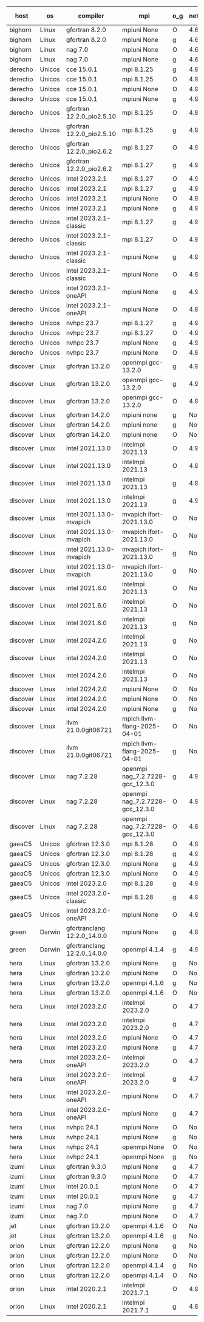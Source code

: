 

| host     | os       | compiler                              | mpi                      | o_g        | netcdf        | build       | u_pass          | u_fail          | s_pass            | s_fail            | e_pass             | e_fail             | nuopc_pass       | nuopc_fail       | artifacts link          |
|----------|----------|---------------------------------------|--------------------------|------------|---------------|-------------|-----------------|-----------------|-------------------|-------------------|--------------------|--------------------|------------------|------------------|-------------------------|
| bighorn | Linux | gfortran 8.2.0 | mpiuni None  | O | 4.6.1  | PASS | 12558 | 0 | 9 | 0 | 42 | 0 | None | None | <a href="https://github.com/esmf-org/esmf-test-artifacts/tree/befb8d0238e2724d6be20e5f780d3533f3f1f76e/develop/gfortran/8.2.0/O/mpiuni/None" target="_blank">befb8d0</a> | 
| bighorn | Linux | gfortran 8.2.0 | mpiuni None  | g | 4.6.1  | PASS | 12558 | 0 | 9 | 0 | 42 | 0 | None | None | <a href="https://github.com/esmf-org/esmf-test-artifacts/tree/6c85b36b00c5dda820ce737486801fd1663c7510/develop/gfortran/8.2.0/g/mpiuni/None" target="_blank">6c85b36</a> | 
| bighorn | Linux | nag 7.0 | mpiuni None  | O | 4.6.1  | PASS | 12558 | 0 | 9 | 0 | 42 | 0 | None | None | <a href="https://github.com/esmf-org/esmf-test-artifacts/tree/0eab595607a27036c35f1e1f8a3466dad822421b/develop/nag/7.0/O/mpiuni/None" target="_blank">0eab595</a> | 
| bighorn | Linux | nag 7.0 | mpiuni None  | g | 4.6.1  | PASS | 12558 | 0 | 9 | 0 | 42 | 0 | None | None | <a href="https://github.com/esmf-org/esmf-test-artifacts/tree/27b46f1e001ac0ce99bfc2058cfd089ed93fdb35/develop/nag/7.0/g/mpiuni/None" target="_blank">27b46f1</a> | 
| derecho | Unicos | cce 15.0.1 | mpi 8.1.25  | g | 4.9.2  | PASS | 14028 | 199 | 51 | 0 | 80 | 0 | 57 | 0 | <a href="https://github.com/esmf-org/esmf-test-artifacts/tree/744764636edde662d1892516b24e98459caf162a/develop/cce/15.0.1/g/mpi/8.1.25" target="_blank">7447646</a> | 
| derecho | Unicos | cce 15.0.1 | mpi 8.1.25  | O | 4.9.2  | PASS | None | None | None | None | None | None | None | None | <a href="https://github.com/esmf-org/esmf-test-artifacts/tree/12a17e094c8a9f8ae8ffb9ed55d406fad81dd320/develop/cce/15.0.1/O/mpi/8.1.25" target="_blank">12a17e0</a> | 
| derecho | Unicos | cce 15.0.1 | mpiuni None  | O | 4.9.2  | PASS | 12322 | 236 | 9 | 0 | 42 | 0 | None | None | <a href="https://github.com/esmf-org/esmf-test-artifacts/tree/3949155eeaf4982c2d4d97f18b580e603420cdad/develop/cce/15.0.1/O/mpiuni/None" target="_blank">3949155</a> | 
| derecho | Unicos | cce 15.0.1 | mpiuni None  | g | 4.9.2  | PASS | 12481 | 77 | 9 | 0 | 42 | 0 | None | None | <a href="https://github.com/esmf-org/esmf-test-artifacts/tree/8b70f8bdac27cf9c1acdba81e266107484577f5c/develop/cce/15.0.1/g/mpiuni/None" target="_blank">8b70f8b</a> | 
| derecho | Unicos | gfortran 12.2.0_pio2.5.10 | mpi 8.1.25  | O | 4.9.2  | PASS | 14227 | 0 | 51 | 0 | 80 | 0 | 57 | 0 | <a href="https://github.com/esmf-org/esmf-test-artifacts/tree/b36a08bff4264ba771d37364285fc6a2d8bc4849/develop/gfortran/12.2.0_pio2.5.10/O/mpi/8.1.25" target="_blank">b36a08b</a> | 
| derecho | Unicos | gfortran 12.2.0_pio2.5.10 | mpi 8.1.25  | g | 4.9.2  | PASS | None | None | None | None | None | None | None | None | <a href="https://github.com/esmf-org/esmf-test-artifacts/tree/de325cc3f7b234f24acf3ba40948afc81452062f/develop/gfortran/12.2.0_pio2.5.10/g/mpi/8.1.25" target="_blank">de325cc</a> | 
| derecho | Unicos | gfortran 12.2.0_pio2.6.2 | mpi 8.1.27  | O | 4.9.2  | PASS | None | None | None | None | None | None | None | None | <a href="https://github.com/esmf-org/esmf-test-artifacts/tree/b257dae72c0bf2721ad0fbd6bf48eee5c6ec12f2/develop/gfortran/12.2.0_pio2.6.2/O/mpi/8.1.27" target="_blank">b257dae</a> | 
| derecho | Unicos | gfortran 12.2.0_pio2.6.2 | mpi 8.1.27  | g | 4.9.2  | PASS | 14227 | 0 | 51 | 0 | 80 | 0 | 57 | 0 | <a href="https://github.com/esmf-org/esmf-test-artifacts/tree/93ab32155e89f025c9b85aae79060bce33a80964/develop/gfortran/12.2.0_pio2.6.2/g/mpi/8.1.27" target="_blank">93ab321</a> | 
| derecho | Unicos | intel 2023.2.1 | mpi 8.1.27  | O | 4.9.2  | PASS | None | None | None | None | None | None | None | None | <a href="https://github.com/esmf-org/esmf-test-artifacts/tree/c7d70218e5591b8b9b489a7f2cd43961f73e38ef/develop/intel/2023.2.1/O/mpi/8.1.27" target="_blank">c7d7021</a> | 
| derecho | Unicos | intel 2023.2.1 | mpi 8.1.27  | g | 4.9.2  | PASS | None | None | None | None | None | None | None | None | <a href="https://github.com/esmf-org/esmf-test-artifacts/tree/59f1b9dc78399fee1b5b33d568e8c18044532a41/develop/intel/2023.2.1/g/mpi/8.1.27" target="_blank">59f1b9d</a> | 
| derecho | Unicos | intel 2023.2.1 | mpiuni None  | O | 4.9.2  | PASS | 12558 | 0 | 9 | 0 | 42 | 0 | None | None | <a href="https://github.com/esmf-org/esmf-test-artifacts/tree/eee39f86ff36f5f03a6593e39308448b55d8c096/develop/intel/2023.2.1/O/mpiuni/None" target="_blank">eee39f8</a> | 
| derecho | Unicos | intel 2023.2.1 | mpiuni None  | g | 4.9.2  | PASS | 12558 | 0 | 9 | 0 | 42 | 0 | None | None | <a href="https://github.com/esmf-org/esmf-test-artifacts/tree/3669a6f821558944b7c10d66e319a79d95601838/develop/intel/2023.2.1/g/mpiuni/None" target="_blank">3669a6f</a> | 
| derecho | Unicos | intel 2023.2.1-classic | mpi 8.1.27  | g | 4.9.2  | PASS | None | None | None | None | None | None | None | None | <a href="https://github.com/esmf-org/esmf-test-artifacts/tree/4ac61189b8ddd490a0864ca562acdfa9f3c60202/develop/intel/2023.2.1-classic/g/mpi/8.1.27" target="_blank">4ac6118</a> | 
| derecho | Unicos | intel 2023.2.1-classic | mpi 8.1.27  | O | 4.9.2  | PASS | None | None | None | None | None | None | None | None | <a href="https://github.com/esmf-org/esmf-test-artifacts/tree/56816b2c3894b8f8741cc1cad6234544ec6d6e77/develop/intel/2023.2.1-classic/O/mpi/8.1.27" target="_blank">56816b2</a> | 
| derecho | Unicos | intel 2023.2.1-classic | mpiuni None  | g | 4.9.2  | PASS | 12558 | 0 | 9 | 0 | 42 | 0 | None | None | <a href="https://github.com/esmf-org/esmf-test-artifacts/tree/111718e94e6a9d6608254d872a81b42eb05663cc/develop/intel/2023.2.1-classic/g/mpiuni/None" target="_blank">111718e</a> | 
| derecho | Unicos | intel 2023.2.1-classic | mpiuni None  | O | 4.9.2  | PASS | 12558 | 0 | 9 | 0 | 42 | 0 | None | None | <a href="https://github.com/esmf-org/esmf-test-artifacts/tree/706bb0d28a6667afe6b4b5f203aa69586c5b1bcc/develop/intel/2023.2.1-classic/O/mpiuni/None" target="_blank">706bb0d</a> | 
| derecho | Unicos | intel 2023.2.1-oneAPI | mpiuni None  | g | 4.9.2  | PASS | None | None | None | None | None | None | None | None | <a href="https://github.com/esmf-org/esmf-test-artifacts/tree/f92ce6a156813cb61fd04c7abab8163c6e0018ef/develop/intel/2023.2.1-oneAPI/g/mpiuni/None" target="_blank">f92ce6a</a> | 
| derecho | Unicos | intel 2023.2.1-oneAPI | mpiuni None  | O | 4.9.2  | PASS | 12558 | 0 | 9 | 0 | 42 | 0 | None | None | <a href="https://github.com/esmf-org/esmf-test-artifacts/tree/6cb20181254370e636b2572aafaf4071614ad641/develop/intel/2023.2.1-oneAPI/O/mpiuni/None" target="_blank">6cb2018</a> | 
| derecho | Unicos | nvhpc 23.7 | mpi 8.1.27  | g | 4.9.2  | PASS | 14227 | 0 | 51 | 0 | 80 | 0 | 57 | 0 | <a href="https://github.com/esmf-org/esmf-test-artifacts/tree/261c6a58004f3d5be855aaf58d527f2ee7673d09/develop/nvhpc/23.7/g/mpi/8.1.27" target="_blank">261c6a5</a> | 
| derecho | Unicos | nvhpc 23.7 | mpi 8.1.27  | O | 4.9.2  | PASS | 14227 | 0 | 51 | 0 | 80 | 0 | 57 | 0 | <a href="https://github.com/esmf-org/esmf-test-artifacts/tree/0060bd1fe6c71cfa398d0ccad43868ee1df62df8/develop/nvhpc/23.7/O/mpi/8.1.27" target="_blank">0060bd1</a> | 
| derecho | Unicos | nvhpc 23.7 | mpiuni None  | g | 4.9.2  | PASS | 12558 | 0 | 9 | 0 | 42 | 0 | None | None | <a href="https://github.com/esmf-org/esmf-test-artifacts/tree/dcc2907d5b6cadf6eda09c144e5cf3df3f02d381/develop/nvhpc/23.7/g/mpiuni/None" target="_blank">dcc2907</a> | 
| derecho | Unicos | nvhpc 23.7 | mpiuni None  | O | 4.9.2  | PASS | 12558 | 0 | 9 | 0 | 42 | 0 | None | None | <a href="https://github.com/esmf-org/esmf-test-artifacts/tree/8342f8cde93e4f64538ec867e0c3538251ebd066/develop/nvhpc/23.7/O/mpiuni/None" target="_blank">8342f8c</a> | 
| discover | Linux | gfortran 13.2.0 | openmpi gcc-13.2.0  | g | 4.9.2  | PASS | 14227 | 0 | 51 | 0 | 80 | 0 | 57 | 0 | <a href="https://github.com/esmf-org/esmf-test-artifacts/tree/77a5fca241a1769f0d1002a277db7eedd30f4f21/develop/gfortran/13.2.0/g/openmpi/gcc-13.2.0" target="_blank">77a5fca</a> | 
| discover | Linux | gfortran 13.2.0 | openmpi gcc-13.2.0  | g | 4.9.2  | PASS | None | None | None | None | None | None | None | None | <a href="https://github.com/esmf-org/esmf-test-artifacts/tree/a7c3428739fecf6d181051945327756a6e6b9912/develop/gfortran/13.2.0/g/openmpi/gcc-13.2.0" target="_blank">a7c3428</a> | 
| discover | Linux | gfortran 13.2.0 | openmpi gcc-13.2.0  | O | 4.9.2  | PASS | None | None | None | None | None | None | None | None | <a href="https://github.com/esmf-org/esmf-test-artifacts/tree/8f1f21ee807fa04cd920c63c81ba455bc1f55c88/develop/gfortran/13.2.0/O/openmpi/gcc-13.2.0" target="_blank">8f1f21e</a> | 
| discover | Linux | gfortran 14.2.0 | mpiuni none  | g | None  | PASS | 12558 | 0 | 9 | 0 | 42 | 0 | None | None | <a href="https://github.com/esmf-org/esmf-test-artifacts/tree/50937090d743c11e962cf5faecc43757134974be/develop/gfortran/14.2.0/g/mpiuni/none" target="_blank">5093709</a> | 
| discover | Linux | gfortran 14.2.0 | mpiuni none  | g | None  | PASS | None | None | None | None | None | None | None | None | <a href="https://github.com/esmf-org/esmf-test-artifacts/tree/1cf0c76bde391edd43e91cef49590e932f67698d/develop/gfortran/14.2.0/g/mpiuni/none" target="_blank">1cf0c76</a> | 
| discover | Linux | gfortran 14.2.0 | mpiuni none  | O | None  | PASS | 12558 | 0 | 9 | 0 | 42 | 0 | None | None | <a href="https://github.com/esmf-org/esmf-test-artifacts/tree/711374192d86b62602bbe0f66e2b3c9b78222218/develop/gfortran/14.2.0/O/mpiuni/none" target="_blank">7113741</a> | 
| discover | Linux | intel 2021.13.0 | intelmpi 2021.13  | O | 4.9.2  | PASS | 14227 | 0 | 51 | 0 | 80 | 0 | 57 | 0 | <a href="https://github.com/esmf-org/esmf-test-artifacts/tree/918cd635fdb89ff4752c2d5f1cda295290fc7e3a/develop/intel/2021.13.0/O/intelmpi/2021.13" target="_blank">918cd63</a> | 
| discover | Linux | intel 2021.13.0 | intelmpi 2021.13  | O | 4.9.2  | PASS | None | None | None | None | None | None | None | None | <a href="https://github.com/esmf-org/esmf-test-artifacts/tree/f29a3eaebfd546a3e9f2dee1eb04b96cbb143c83/develop/intel/2021.13.0/O/intelmpi/2021.13" target="_blank">f29a3ea</a> | 
| discover | Linux | intel 2021.13.0 | intelmpi 2021.13  | g | 4.9.2  | PASS | None | None | None | None | None | None | None | None | <a href="https://github.com/esmf-org/esmf-test-artifacts/tree/cfe7cde81b6b5ad902cd9c60ebe23eb0617ce2e3/develop/intel/2021.13.0/g/intelmpi/2021.13" target="_blank">cfe7cde</a> | 
| discover | Linux | intel 2021.13.0 | intelmpi 2021.13  | g | 4.9.2  | PASS | None | None | None | None | None | None | None | None | <a href="https://github.com/esmf-org/esmf-test-artifacts/tree/ab608a27b296ce9925412a8f7d051c51246917c0/develop/intel/2021.13.0/g/intelmpi/2021.13" target="_blank">ab608a2</a> | 
| discover | Linux | intel 2021.13.0-mvapich | mvapich ifort-2021.13.0  | O | None  | PASS | 14227 | 0 | 51 | 0 | 80 | 0 | 57 | 0 | <a href="https://github.com/esmf-org/esmf-test-artifacts/tree/8430c1fe40de9d8073ad79fec0ceb6a57df2d58b/develop/intel/2021.13.0-mvapich/O/mvapich/ifort-2021.13.0" target="_blank">8430c1f</a> | 
| discover | Linux | intel 2021.13.0-mvapich | mvapich ifort-2021.13.0  | O | None  | PASS | None | None | None | None | None | None | None | None | <a href="https://github.com/esmf-org/esmf-test-artifacts/tree/25e627e301f91c43db897c1dff12004a4a596814/develop/intel/2021.13.0-mvapich/O/mvapich/ifort-2021.13.0" target="_blank">25e627e</a> | 
| discover | Linux | intel 2021.13.0-mvapich | mvapich ifort-2021.13.0  | g | None  | PASS | None | None | None | None | None | None | None | None | <a href="https://github.com/esmf-org/esmf-test-artifacts/tree/19e8d81b77306cee7a30be156107484af79e3ad7/develop/intel/2021.13.0-mvapich/g/mvapich/ifort-2021.13.0" target="_blank">19e8d81</a> | 
| discover | Linux | intel 2021.13.0-mvapich | mvapich ifort-2021.13.0  | g | None  | PASS | None | None | None | None | None | None | None | None | <a href="https://github.com/esmf-org/esmf-test-artifacts/tree/188dd718356d827aac54bae3b69e5a89d8c8e74a/develop/intel/2021.13.0-mvapich/g/mvapich/ifort-2021.13.0" target="_blank">188dd71</a> | 
| discover | Linux | intel 2021.6.0 | intelmpi 2021.13  | O | None  | PASS | 14227 | 0 | 51 | 0 | 80 | 0 | 57 | 0 | <a href="https://github.com/esmf-org/esmf-test-artifacts/tree/5c1811502ed41568cf25f6c1a246719553299342/develop/intel/2021.6.0/O/intelmpi/2021.13" target="_blank">5c18115</a> | 
| discover | Linux | intel 2021.6.0 | intelmpi 2021.13  | O | None  | PASS | None | None | None | None | None | None | None | None | <a href="https://github.com/esmf-org/esmf-test-artifacts/tree/738e1e992a0f4cd75af89ff7088700f33d78a5b4/develop/intel/2021.6.0/O/intelmpi/2021.13" target="_blank">738e1e9</a> | 
| discover | Linux | intel 2021.6.0 | intelmpi 2021.13  | g | None  | PASS | None | None | None | None | None | None | None | None | <a href="https://github.com/esmf-org/esmf-test-artifacts/tree/326cc389206ccb105a2febeebb9434f45c76d2e9/develop/intel/2021.6.0/g/intelmpi/2021.13" target="_blank">326cc38</a> | 
| discover | Linux | intel 2024.2.0 | intelmpi 2021.13  | g | None  | PASS | 14226 | 1 | 51 | 0 | 80 | 0 | 57 | 0 | <a href="https://github.com/esmf-org/esmf-test-artifacts/tree/da90f40cf5b1ff9fa4a0d8728ac656bce1b334ab/develop/intel/2024.2.0/g/intelmpi/2021.13" target="_blank">da90f40</a> | 
| discover | Linux | intel 2024.2.0 | intelmpi 2021.13  | O | None  | PASS | 14227 | 0 | 51 | 0 | 80 | 0 | 57 | 0 | <a href="https://github.com/esmf-org/esmf-test-artifacts/tree/56833c0d32f78e6f76c6c3cae60eda8add7e86cf/develop/intel/2024.2.0/O/intelmpi/2021.13" target="_blank">56833c0</a> | 
| discover | Linux | intel 2024.2.0 | intelmpi 2021.13  | O | None  | PASS | None | None | None | None | None | None | None | None | <a href="https://github.com/esmf-org/esmf-test-artifacts/tree/6a40eb7ab033ff290736d7eb365a38207e366d31/develop/intel/2024.2.0/O/intelmpi/2021.13" target="_blank">6a40eb7</a> | 
| discover | Linux | intel 2024.2.0 | mpiuni None  | O | None  | PASS | 12558 | 0 | 9 | 0 | 42 | 0 | None | None | <a href="https://github.com/esmf-org/esmf-test-artifacts/tree/d43cc1091303fc207bfc650dc602ee416247b6b5/develop/intel/2024.2.0/O/mpiuni/None" target="_blank">d43cc10</a> | 
| discover | Linux | intel 2024.2.0 | mpiuni None  | O | None  | PASS | None | None | None | None | None | None | None | None | <a href="https://github.com/esmf-org/esmf-test-artifacts/tree/ba74a364143d6a2a42d0aaa10fad99442728fce0/develop/intel/2024.2.0/O/mpiuni/None" target="_blank">ba74a36</a> | 
| discover | Linux | intel 2024.2.0 | mpiuni None  | g | None  | PASS | 12557 | 1 | 9 | 0 | 42 | 0 | None | None | <a href="https://github.com/esmf-org/esmf-test-artifacts/tree/b6761cdd31ac70ed63eae43cd2f5c8d0ec3bc31b/develop/intel/2024.2.0/g/mpiuni/None" target="_blank">b6761cd</a> | 
| discover | Linux | llvm 21.0.0git06721 | mpich llvm-flang-2025-04-01  | O | None  | PASS | 14208 | 19 | 18 | 33 | 75 | 5 | 0 | 57 | <a href="https://github.com/esmf-org/esmf-test-artifacts/tree/339f77130f68d6c7dde3a8ecb7f82b731136a459/develop/llvm/21.0.0git06721/O/mpich/llvm-flang-2025-04-01" target="_blank">339f771</a> | 
| discover | Linux | llvm 21.0.0git06721 | mpich llvm-flang-2025-04-01  | g | None  | PASS | 14209 | 18 | 18 | 33 | 75 | 5 | 0 | 57 | <a href="https://github.com/esmf-org/esmf-test-artifacts/tree/f9131f7fdf92ab4181a42895a60787174c33505d/develop/llvm/21.0.0git06721/g/mpich/llvm-flang-2025-04-01" target="_blank">f9131f7</a> | 
| discover | Linux | nag 7.2.28 | openmpi nag_7.2.7228-gcc_12.3.0  | g | 4.9.2  | PASS | 14227 | 0 | 51 | 0 | 80 | 0 | 56 | 1 | <a href="https://github.com/esmf-org/esmf-test-artifacts/tree/3ab8dec816e371177c1f5ded7685afe018c66d45/develop/nag/7.2.28/g/openmpi/nag_7.2.7228-gcc_12.3.0" target="_blank">3ab8dec</a> | 
| discover | Linux | nag 7.2.28 | openmpi nag_7.2.7228-gcc_12.3.0  | O | 4.9.2  | PASS | 14227 | 0 | 51 | 0 | 80 | 0 | 56 | 1 | <a href="https://github.com/esmf-org/esmf-test-artifacts/tree/13a9c92468624642f682bb017e093dce3511c3a5/develop/nag/7.2.28/O/openmpi/nag_7.2.7228-gcc_12.3.0" target="_blank">13a9c92</a> | 
| discover | Linux | nag 7.2.28 | openmpi nag_7.2.7228-gcc_12.3.0  | O | 4.9.2  | PASS | None | None | None | None | None | None | None | None | <a href="https://github.com/esmf-org/esmf-test-artifacts/tree/c43dc3f7628c6ef946661b9369811482f5246acf/develop/nag/7.2.28/O/openmpi/nag_7.2.7228-gcc_12.3.0" target="_blank">c43dc3f</a> | 
| gaeaC5 | Unicos | gfortran 12.3.0 | mpi 8.1.28  | O | 4.9.0  | PASS | 14227 | 0 | 51 | 0 | 80 | 0 | 57 | 0 | <a href="https://github.com/esmf-org/esmf-test-artifacts/tree/8e6370f6e24167a869f245f374f7474bc0f0e997/develop/gfortran/12.3.0/O/mpi/8.1.28" target="_blank">8e6370f</a> | 
| gaeaC5 | Unicos | gfortran 12.3.0 | mpi 8.1.28  | g | 4.9.0  | PASS | 14227 | 0 | 51 | 0 | 80 | 0 | 57 | 0 | <a href="https://github.com/esmf-org/esmf-test-artifacts/tree/155c7714730b7ff733e09157ec1dd395c2489368/develop/gfortran/12.3.0/g/mpi/8.1.28" target="_blank">155c771</a> | 
| gaeaC5 | Unicos | gfortran 12.3.0 | mpiuni None  | g | 4.9.0  | PASS | None | None | None | None | None | None | None | None | <a href="https://github.com/esmf-org/esmf-test-artifacts/tree/bedd1c5453273c860bf2c043d00d27af07a84e0a/develop/gfortran/12.3.0/g/mpiuni/None" target="_blank">bedd1c5</a> | 
| gaeaC5 | Unicos | gfortran 12.3.0 | mpiuni None  | O | 4.9.0  | PASS | None | None | None | None | None | None | None | None | <a href="https://github.com/esmf-org/esmf-test-artifacts/tree/d6808a9866648b7a6a04a7f24a4bef67bdd8e70a/develop/gfortran/12.3.0/O/mpiuni/None" target="_blank">d6808a9</a> | 
| gaeaC5 | Unicos | intel 2023.2.0 | mpi 8.1.28  | g | 4.9.0  | PASS | None | None | None | None | None | None | None | None | <a href="https://github.com/esmf-org/esmf-test-artifacts/tree/5751707a0206d421b5900d0bca63e8263f8cbc02/develop/intel/2023.2.0/g/mpi/8.1.28" target="_blank">5751707</a> | 
| gaeaC5 | Unicos | intel 2023.2.0-classic | mpi 8.1.28  | g | 4.9.0  | PASS | None | None | None | None | None | None | None | None | <a href="https://github.com/esmf-org/esmf-test-artifacts/tree/253e81fbaaca2a88af2c1eb1984fa0f3c91eee76/develop/intel/2023.2.0-classic/g/mpi/8.1.28" target="_blank">253e81f</a> | 
| gaeaC5 | Unicos | intel 2023.2.0-oneAPI | mpiuni None  | O | 4.9.0  | PASS | None | None | None | None | None | None | None | None | <a href="https://github.com/esmf-org/esmf-test-artifacts/tree/d800ca100ee0752da4799f4ee706a21272794376/develop/intel/2023.2.0-oneAPI/O/mpiuni/None" target="_blank">d800ca1</a> | 
| green | Darwin | gfortranclang 12.2.0_14.0.0 | mpiuni None  | g | 4.9.3  | PASS | 12558 | 0 | 9 | 0 | 42 | 0 | None | None | <a href="https://github.com/esmf-org/esmf-test-artifacts/tree/6084f902c04d0786b9659282909dcc826476b5ef/develop/gfortranclang/12.2.0_14.0.0/g/mpiuni/None" target="_blank">6084f90</a> | 
| green | Darwin | gfortranclang 12.2.0_14.0.0 | openmpi 4.1.4  | g | 4.9.3  | PASS | 14227 | 0 | 51 | 0 | 80 | 0 | 58 | 0 | <a href="https://github.com/esmf-org/esmf-test-artifacts/tree/abd8b5baaf83affc0113748b470db36706199e72/develop/gfortranclang/12.2.0_14.0.0/g/openmpi/4.1.4" target="_blank">abd8b5b</a> | 
| hera | Linux | gfortran 13.2.0 | mpiuni None  | g | None  | PASS | 12558 | 0 | 9 | 0 | 42 | 0 | None | None | <a href="https://github.com/esmf-org/esmf-test-artifacts/tree/c3428da2f4b9aa82a14defaedf2905321182c742/develop/gfortran/13.2.0/g/mpiuni/None" target="_blank">c3428da</a> | 
| hera | Linux | gfortran 13.2.0 | mpiuni None  | O | None  | PASS | 12558 | 0 | 9 | 0 | 42 | 0 | None | None | <a href="https://github.com/esmf-org/esmf-test-artifacts/tree/6dc67cc154fda5dea0057e6421bc60ef891d8094/develop/gfortran/13.2.0/O/mpiuni/None" target="_blank">6dc67cc</a> | 
| hera | Linux | gfortran 13.2.0 | openmpi 4.1.6  | g | None  | PASS | 14227 | 0 | 51 | 0 | 80 | 0 | 57 | 0 | <a href="https://github.com/esmf-org/esmf-test-artifacts/tree/b63dfe49ad84e8540980ca5012380637f1763e82/develop/gfortran/13.2.0/g/openmpi/4.1.6" target="_blank">b63dfe4</a> | 
| hera | Linux | gfortran 13.2.0 | openmpi 4.1.6  | O | None  | PASS | None | None | None | None | None | None | None | None | <a href="https://github.com/esmf-org/esmf-test-artifacts/tree/2e23a8bbd7f34ca534466b1426e5320f248342ea/develop/gfortran/13.2.0/O/openmpi/4.1.6" target="_blank">2e23a8b</a> | 
| hera | Linux | intel 2023.2.0 | intelmpi 2023.2.0  | O | 4.7.0  | PASS | None | None | None | None | None | None | None | None | <a href="https://github.com/esmf-org/esmf-test-artifacts/tree/5e25297f935de7fa702b1014b8fecba825a6d25a/develop/intel/2023.2.0/O/intelmpi/2023.2.0" target="_blank">5e25297</a> | 
| hera | Linux | intel 2023.2.0 | intelmpi 2023.2.0  | g | 4.7.0  | PASS | None | None | None | None | None | None | None | None | <a href="https://github.com/esmf-org/esmf-test-artifacts/tree/cad8dd7990b380a4f82794fc18705626a4888c92/develop/intel/2023.2.0/g/intelmpi/2023.2.0" target="_blank">cad8dd7</a> | 
| hera | Linux | intel 2023.2.0 | mpiuni None  | O | 4.7.0  | PASS | None | None | None | None | None | None | None | None | <a href="https://github.com/esmf-org/esmf-test-artifacts/tree/37e54ef1e8bddf6c65184069f78adf6c6eb7430a/develop/intel/2023.2.0/O/mpiuni/None" target="_blank">37e54ef</a> | 
| hera | Linux | intel 2023.2.0 | mpiuni None  | g | 4.7.0  | PASS | 12558 | 0 | 9 | 0 | 42 | 0 | None | None | <a href="https://github.com/esmf-org/esmf-test-artifacts/tree/f0f749c113b21e6b30cbde89f6cea5f7474e4604/develop/intel/2023.2.0/g/mpiuni/None" target="_blank">f0f749c</a> | 
| hera | Linux | intel 2023.2.0-oneAPI | intelmpi 2023.2.0  | O | 4.7.0  | PASS | None | None | None | None | None | None | None | None | <a href="https://github.com/esmf-org/esmf-test-artifacts/tree/6b94c996af1c04032a56fa83d3d03df8d49fa948/develop/intel/2023.2.0-oneAPI/O/intelmpi/2023.2.0" target="_blank">6b94c99</a> | 
| hera | Linux | intel 2023.2.0-oneAPI | intelmpi 2023.2.0  | g | 4.7.0  | PASS | 14227 | 0 | 51 | 0 | 80 | 0 | 57 | 0 | <a href="https://github.com/esmf-org/esmf-test-artifacts/tree/d264a79d7c6ac9c3aced2611eb9becea8f22643f/develop/intel/2023.2.0-oneAPI/g/intelmpi/2023.2.0" target="_blank">d264a79</a> | 
| hera | Linux | intel 2023.2.0-oneAPI | mpiuni None  | O | 4.7.0  | PASS | 12558 | 0 | 9 | 0 | 42 | 0 | None | None | <a href="https://github.com/esmf-org/esmf-test-artifacts/tree/59a52963e3dc4069ec66e44a4e944b349486df9f/develop/intel/2023.2.0-oneAPI/O/mpiuni/None" target="_blank">59a5296</a> | 
| hera | Linux | intel 2023.2.0-oneAPI | mpiuni None  | g | 4.7.0  | PASS | 12558 | 0 | 9 | 0 | 42 | 0 | None | None | <a href="https://github.com/esmf-org/esmf-test-artifacts/tree/4d0b142896feb479e3a0681254893f12fb775da7/develop/intel/2023.2.0-oneAPI/g/mpiuni/None" target="_blank">4d0b142</a> | 
| hera | Linux | nvhpc 24.1 | mpiuni None  | O | None  | PASS | 12558 | 0 | 9 | 0 | 42 | 0 | None | None | <a href="https://github.com/esmf-org/esmf-test-artifacts/tree/43c8f7cc2fe1d6ebfb4666496554bccd6bb217ce/develop/nvhpc/24.1/O/mpiuni/None" target="_blank">43c8f7c</a> | 
| hera | Linux | nvhpc 24.1 | mpiuni None  | g | None  | PASS | 12558 | 0 | 9 | 0 | 42 | 0 | None | None | <a href="https://github.com/esmf-org/esmf-test-artifacts/tree/b47b0f8b191109ebecdf68419488720a107ce269/develop/nvhpc/24.1/g/mpiuni/None" target="_blank">b47b0f8</a> | 
| hera | Linux | nvhpc 24.1 | openmpi None  | O | None  | PASS | 14227 | 0 | 51 | 0 | 80 | 0 | 57 | 0 | <a href="https://github.com/esmf-org/esmf-test-artifacts/tree/8a9a930bc1448ffdf3abb18840bec30c22288439/develop/nvhpc/24.1/O/openmpi/None" target="_blank">8a9a930</a> | 
| hera | Linux | nvhpc 24.1 | openmpi None  | g | None  | PASS | None | None | None | None | None | None | None | None | <a href="https://github.com/esmf-org/esmf-test-artifacts/tree/1282fe828cf72cdeb6a6af9815c049faddc88367/develop/nvhpc/24.1/g/openmpi/None" target="_blank">1282fe8</a> | 
| izumi | Linux | gfortran 9.3.0 | mpiuni None  | g | 4.7.4  | PASS | 12558 | 0 | 9 | 0 | 42 | 0 | None | None | <a href="https://github.com/esmf-org/esmf-test-artifacts/tree/f8ed3ed04d8bb495be5ca0f375e74c44c3a9b256/develop/gfortran/9.3.0/g/mpiuni/None" target="_blank">f8ed3ed</a> | 
| izumi | Linux | gfortran 9.3.0 | mpiuni None  | O | 4.7.4  | PASS | 12558 | 0 | 9 | 0 | 42 | 0 | None | None | <a href="https://github.com/esmf-org/esmf-test-artifacts/tree/c85007f3f7f17bc233c47a71b0d9b9a78916b61e/develop/gfortran/9.3.0/O/mpiuni/None" target="_blank">c85007f</a> | 
| izumi | Linux | intel 20.0.1 | mpiuni None  | O | 4.7.4  | PASS | 12558 | 0 | 9 | 0 | 42 | 0 | None | None | <a href="https://github.com/esmf-org/esmf-test-artifacts/tree/486da52b8d27b01b68e2347eabf1f8e9233c813b/develop/intel/20.0.1/O/mpiuni/None" target="_blank">486da52</a> | 
| izumi | Linux | intel 20.0.1 | mpiuni None  | g | 4.7.4  | PASS | 12558 | 0 | 9 | 0 | 42 | 0 | None | None | <a href="https://github.com/esmf-org/esmf-test-artifacts/tree/1edd763a23a439b7c8523770c3d42dead9a249a7/develop/intel/20.0.1/g/mpiuni/None" target="_blank">1edd763</a> | 
| izumi | Linux | nag 7.0 | mpiuni None  | g | 4.7.4  | PASS | 12558 | 0 | 9 | 0 | 42 | 0 | None | None | <a href="https://github.com/esmf-org/esmf-test-artifacts/tree/1174a5e4291e42ae6f8f547a8d2fd39b10fff36e/develop/nag/7.0/g/mpiuni/None" target="_blank">1174a5e</a> | 
| izumi | Linux | nag 7.0 | mpiuni None  | O | 4.7.4  | PASS | 12558 | 0 | 9 | 0 | 42 | 0 | None | None | <a href="https://github.com/esmf-org/esmf-test-artifacts/tree/1d698ea9cfe53adec9046b672c1d78a498c981bc/develop/nag/7.0/O/mpiuni/None" target="_blank">1d698ea</a> | 
| jet | Linux | gfortran 13.2.0 | openmpi 4.1.6  | O | None  | PASS | None | None | None | None | None | None | None | None | <a href="https://github.com/esmf-org/esmf-test-artifacts/tree/dd9bc5cb32e635c74698154042770487701863df/develop/gfortran/13.2.0/O/openmpi/4.1.6" target="_blank">dd9bc5c</a> | 
| jet | Linux | gfortran 13.2.0 | openmpi 4.1.6  | g | None  | PASS | 14227 | 0 | 51 | 0 | 80 | 0 | 57 | 0 | <a href="https://github.com/esmf-org/esmf-test-artifacts/tree/a65d51f529a63ca537fe477a57f1c9cc51607e46/develop/gfortran/13.2.0/g/openmpi/4.1.6" target="_blank">a65d51f</a> | 
| orion | Linux | gfortran 12.2.0 | mpiuni None  | g | None  | PASS | 12558 | 0 | 9 | 0 | 42 | 0 | None | None | <a href="https://github.com/esmf-org/esmf-test-artifacts/tree/10d524766461f019165093f33fe76c51db50d1c5/develop/gfortran/12.2.0/g/mpiuni/None" target="_blank">10d5247</a> | 
| orion | Linux | gfortran 12.2.0 | mpiuni None  | O | None  | PASS | 12558 | 0 | 9 | 0 | 42 | 0 | None | None | <a href="https://github.com/esmf-org/esmf-test-artifacts/tree/cc028e8ee5d2a9df786eab2666330ab1f01cc741/develop/gfortran/12.2.0/O/mpiuni/None" target="_blank">cc028e8</a> | 
| orion | Linux | gfortran 12.2.0 | openmpi 4.1.4  | g | None  | PASS | 14227 | 0 | 51 | 0 | 80 | 0 | 57 | 0 | <a href="https://github.com/esmf-org/esmf-test-artifacts/tree/cc0e63ff53f96ae6d8a4f15843004b4d512cbd08/develop/gfortran/12.2.0/g/openmpi/4.1.4" target="_blank">cc0e63f</a> | 
| orion | Linux | gfortran 12.2.0 | openmpi 4.1.4  | O | None  | PASS | 14227 | 0 | 51 | 0 | 80 | 0 | 57 | 0 | <a href="https://github.com/esmf-org/esmf-test-artifacts/tree/49df207226d75d4e976299a6e2f15bbe7e97a7ed/develop/gfortran/12.2.0/O/openmpi/4.1.4" target="_blank">49df207</a> | 
| orion | Linux | intel 2020.2.1 | intelmpi 2021.7.1  | O | 4.9.2  | PASS | 14227 | 0 | 51 | 0 | 80 | 0 | 57 | 0 | <a href="https://github.com/esmf-org/esmf-test-artifacts/tree/845c69f9279ebf4c8990a2e3ee2dc40859027dd3/develop/intel/2020.2.1/O/intelmpi/2021.7.1" target="_blank">845c69f</a> | 
| orion | Linux | intel 2020.2.1 | intelmpi 2021.7.1  | g | 4.9.2  | PASS | 14227 | 0 | 51 | 0 | 80 | 0 | 57 | 0 | <a href="https://github.com/esmf-org/esmf-test-artifacts/tree/a7d74df4bef757ad682ab3d757b6416520b7ec37/develop/intel/2020.2.1/g/intelmpi/2021.7.1" target="_blank">a7d74df</a> | 
